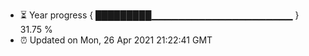 - ⏳ Year progress { █████████▁▁▁▁▁▁▁▁▁▁▁▁▁▁▁▁▁▁▁▁▁ } 31.75 %
- ⏰ Updated on Mon, 26 Apr 2021 21:22:41 GMT

